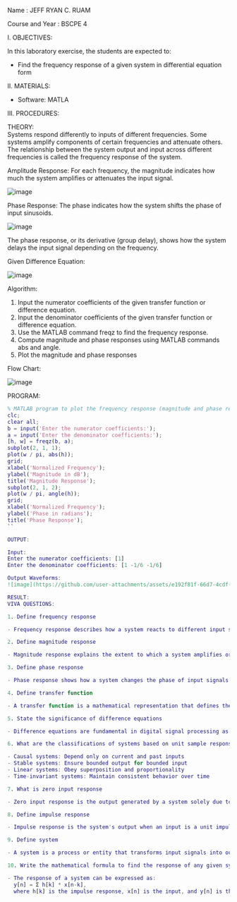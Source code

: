 Name			: JEFF RYAN C. RUAM

Course and Year	: BSCPE 4


I. OBJECTIVES:  

In this laboratory exercise, the students are expected to:  
- Find the frequency response of a given system in differential equation form

II. MATERIALS:  

- Software: MATLA

III. PROCEDURES:  

THEORY:  
Systems respond differently to inputs of different frequencies. Some systems amplify components of certain frequencies and attenuate others. The relationship between the system output and input across different frequencies is called the frequency response of the system.

Amplitude Response: For each frequency, the magnitude indicates how much the system amplifies or attenuates the input signal.  

![image](https://github.com/user-attachments/assets/00e54c19-9ba9-4551-92ac-9ca9159cba8c)

Phase Response: The phase indicates how the system shifts the phase of input sinusoids. 

![image](https://github.com/user-attachments/assets/cc5aa798-948e-4998-a4d5-9a11642cec09)

The phase response, or its derivative (group delay), shows how the system delays the input signal depending on the frequency.

Given Difference Equation:  

![image](https://github.com/user-attachments/assets/ca669cb3-49ca-4105-93e8-44ba53367897)

Algorithm:  

1. Input the numerator coefficients of the given transfer function or difference equation.  
2. Input the denominator coefficients of the given transfer function or difference equation.  
3. Use the MATLAB command freqz to find the frequency response.  
4. Compute magnitude and phase responses using MATLAB commands abs and angle.  
5. Plot the magnitude and phase responses

Flow Chart:  

![image](https://github.com/user-attachments/assets/f1a60684-2be0-4a83-bf88-7de668317a0c)

PROGRAM:  

```matlab
% MATLAB program to plot the frequency response (magnitude and phase response) of a given difference equation. 
clc; 
clear all; 
b = input('Enter the numerator coefficients:'); 
a = input('Enter the denominator coefficients:'); 
[h, w] = freqz(b, a); 
subplot(2, 1, 1); 
plot(w / pi, abs(h)); 
grid; 
xlabel('Normalized Frequency'); 
ylabel('Magnitude in dB'); 
title('Magnitude Response'); 
subplot(2, 1, 2); 
plot(w / pi, angle(h)); 
grid; 
xlabel('Normalized Frequency'); 
ylabel('Phase in radians'); 
title('Phase Response');
``

OUTPUT:  

Input:  
Enter the numerator coefficients: [1]  
Enter the denominator coefficients: [1 -1/6 -1/6]

Output Waveforms:  
![image](https://github.com/user-attachments/assets/e192f81f-66d7-4cdf-8305-91ef0c0ea90c)

RESULT:  
VIVA QUESTIONS:

1. Define frequency response  

- Frequency response describes how a system reacts to different input signal frequencies by altering their amplitude and phase. It helps in understanding the system's behavior in the frequency domain.  

2. Define magnitude response  

- Magnitude response explains the extent to which a system amplifies or attenuates an input signal at specific frequencies.  

3. Define phase response  

- Phase response shows how a system changes the phase of input signals across various frequencies, indicating any time shifts introduced by the system.  

4. Define transfer function  

- A transfer function is a mathematical representation that defines the input-output relationship of a system in the frequency domain. It is often written as the ratio of output to input in the Laplace or z-domain.  

5. State the significance of difference equations  

- Difference equations are fundamental in digital signal processing as they represent the relationship between the input and output of discrete-time systems. They are used in designing and analyzing such systems.  

6. What are the classifications of systems based on unit sample response  

- Causal systems: Depend only on current and past inputs  
- Stable systems: Ensure bounded output for bounded input  
- Linear systems: Obey superposition and proportionality  
- Time-invariant systems: Maintain consistent behavior over time  

7. What is zero input response  

- Zero input response is the output generated by a system solely due to its initial conditions, without any external input applied.  

8. Define impulse response  

- Impulse response is the system's output when an input is a unit impulse. It provides a complete description of the system's characteristics in the time domain.  

9. Define system  

- A system is a process or entity that transforms input signals into output signals according to a defined set of rules or operations.  

10. Write the mathematical formula to find the response of any given system  

- The response of a system can be expressed as:  
  y[n] = Σ h[k] * x[n-k],  
  where h[k] is the impulse response, x[n] is the input, and y[n] is the output.  
